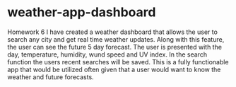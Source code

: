 # weather-app-dashboard
Homework 6
I have created a weather dashboard that allows the user to search any city and get real time weather updates. Along with this feature, the user can see the future 5 day forecast. The user is presented with the day, temperature, humidity, wund speed and UV index. In the search function the users recent searches will be saved. This is a fully functionable app that would be utilized often given that a user would want to know the weather and future forecasts. 

